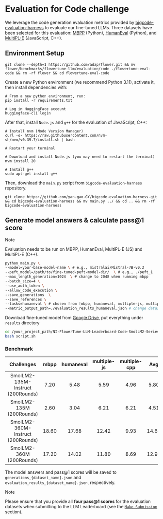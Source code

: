 # Evaluation for Code challenge

We leverage the code generation evaluation metrics provided by [bigcode-evaluation-harness](https://github.com/bigcode-project/bigcode-evaluation-harness/tree/main) to evaluate our fine-tuned LLMs.
Three datasets have been selected for this evaluation: [MBPP](https://huggingface.co/datasets/google-research-datasets/mbpp) (Python), [HumanEval](https://huggingface.co/datasets/openai/openai_humaneval) (Python), and [MultiPL-E](https://github.com/nuprl/MultiPL-E) (JavaScript, C++). 

## Environment Setup

```shell
git clone --depth=1 https://github.com/adap/flower.git && mv flower/benchmarks/flowertune-llm/evaluation/code ./flowertune-eval-code && rm -rf flower && cd flowertune-eval-code
```

Create a new Python environment (we recommend Python 3.11), activate it, then install dependencies with:

```shell
# From a new python environment, run:
pip install -r requirements.txt

# Log in HuggingFace account
huggingface-cli login
```

After that, install `Node.js` and `g++` for the evaluation of JavaScript, C++:

```shell
# Install nvm (Node Version Manager)
curl -o- https://raw.githubusercontent.com/nvm-sh/nvm/v0.39.7/install.sh | bash

# Restart your terminal

# Download and install Node.js (you may need to restart the terminal)
nvm install 20

# Install g++
sudo apt-get install g++
```

Then, download the `main.py` script from `bigcode-evaluation-harness` repository.

```shell
git clone https://github.com/yan-gao-GY/bigcode-evaluation-harness.git && cd bigcode-evaluation-harness && mv main.py ../ && cd .. && rm -rf bigcode-evaluation-harness
```


## Generate model answers & calculate pass@1 score

> [!NOTE]
> Evaluation needs to be run on MBPP, HumanEval, MultiPL-E (JS) and MultiPL-E (C++).

```bash
python main.py \
--model=your-base-model-name \ # e.g., mistralai/Mistral-7B-v0.3
--peft_model=/path/to/fine-tuned-peft-model-dir/  \ # e.g., ./peft_1
--max_length_generation=1024  \ # change to 2048 when running mbpp
--batch_size=4 \
--use_auth_token \
--allow_code_execution \
--save_generations  \
--save_references \
--tasks=humaneval \ # chosen from [mbpp, humaneval, multiple-js, multiple-cpp]
--metric_output_path=./evaluation_results_humaneval.json # change dataset name based on your choice
```

Download fine-tuned model from [Google Drive](https://drive.google.com/drive/folders/1i1XHayths3OzXEQvd43RLAW2nvaGYKpL?usp=sharing), put everything under `results` directory

```bash
cd /your_project_path/NI-FlowerTune-LLM-Leaderboard-Code-SmolLM2-Series
bash script.sh
```

### Benchmark

| Challenges                       | mbpp       |  humaneval |  multiple-js|  multiple-cpp |  Avg       |
| :--------:                       | :--------: | :--------: | :--------:  | :--------:    | :--------: |
|SmolLM2-135M-Instruct (200Rounds) |   7.20     |   5.48     |    5.59     |    4.96       |  5.80      |
|SmolLM2-135M (200Rounds)          |   2.60     |   3.04     |    6.21     |    6.21       |  4.51      |
|SmolLM2-360M-Instruct (200Rounds) |  18.60     |   17.68    |   12.42     |    9.93       |  14.65     |
|SmolLM2-360M (200Rounds)          |  17.20     |   14.02    |   11.80     |    8.69       |  12.92     |

The model answers and pass@1 scores will be saved to `generations_{dataset_name}.json` and `evaluation_results_{dataset_name}.json`, respectively.


> [!NOTE]
> Please ensure that you provide all **four pass@1 scores** for the evaluation datasets when submitting to the LLM Leaderboard (see the [`Make Submission`](https://github.com/adap/flower/tree/main/benchmarks/flowertune-llm/evaluation#make-submission-on-flowertune-llm-leaderboard) section).

